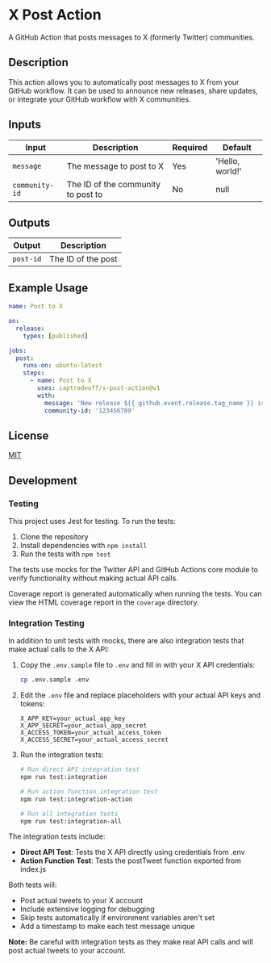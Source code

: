 # X Post Action

A GitHub Action that posts messages to X (formerly Twitter) communities.

## Description

This action allows you to automatically post messages to X from your GitHub workflow. It can be used to announce new releases, share updates, or integrate your GitHub workflow with X communities.

## Inputs

| Input        | Description                   | Required | Default       |
|--------------|-------------------------------|----------|---------------|
| `message`    | The message to post to X      | Yes      | 'Hello, world!' |
| `community-id` | The ID of the community to post to | No | null |

## Outputs

| Output    | Description         |
|-----------|---------------------|
| `post-id` | The ID of the post  |

## Example Usage

```yaml
name: Post to X

on:
  release:
    types: [published]

jobs:
  post:
    runs-on: ubuntu-latest
    steps:
      - name: Post to X
        uses: captradeoff/x-post-action@v1
        with:
          message: 'New release ${{ github.event.release.tag_name }} is now available!'
          community-id: '123456789'
```

## License

[MIT](./license)

## Development

### Testing

This project uses Jest for testing. To run the tests:

1. Clone the repository
2. Install dependencies with `npm install`
3. Run the tests with `npm test`

The tests use mocks for the Twitter API and GitHub Actions core module to verify functionality without making actual API calls.

Coverage report is generated automatically when running the tests. You can view the HTML coverage report in the `coverage` directory.

### Integration Testing

In addition to unit tests with mocks, there are also integration tests that make actual calls to the X API:

1. Copy the `.env.sample` file to `.env` and fill in with your X API credentials:
   ```bash
   cp .env.sample .env
   ```

2. Edit the `.env` file and replace placeholders with your actual API keys and tokens:
   ```
   X_APP_KEY=your_actual_app_key
   X_APP_SECRET=your_actual_app_secret
   X_ACCESS_TOKEN=your_actual_access_token
   X_ACCESS_SECRET=your_actual_access_secret
   ```

3. Run the integration tests:
   ```bash
   # Run direct API integration test
   npm run test:integration
   
   # Run action function integration test
   npm run test:integration-action
   
   # Run all integration tests
   npm run test:integration-all
   ```

The integration tests include:

- **Direct API Test**: Tests the X API directly using credentials from .env
- **Action Function Test**: Tests the postTweet function exported from index.js

Both tests will:
- Post actual tweets to your X account
- Include extensive logging for debugging
- Skip tests automatically if environment variables aren't set
- Add a timestamp to make each test message unique

**Note:** Be careful with integration tests as they make real API calls and will post actual tweets to your account.